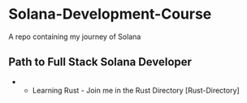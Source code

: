 # Solana-Development-Course
A repo containing my journey of Solana

## Path to Full Stack Solana Developer
- - Learning Rust - Join me in the Rust Directory [Rust-Directory]
